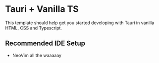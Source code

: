 # Tauri + Vanilla TS

This template should help get you started developing with Tauri in vanilla HTML, CSS and Typescript.

## Recommended IDE Setup

- NeoVim all the waaaaay
